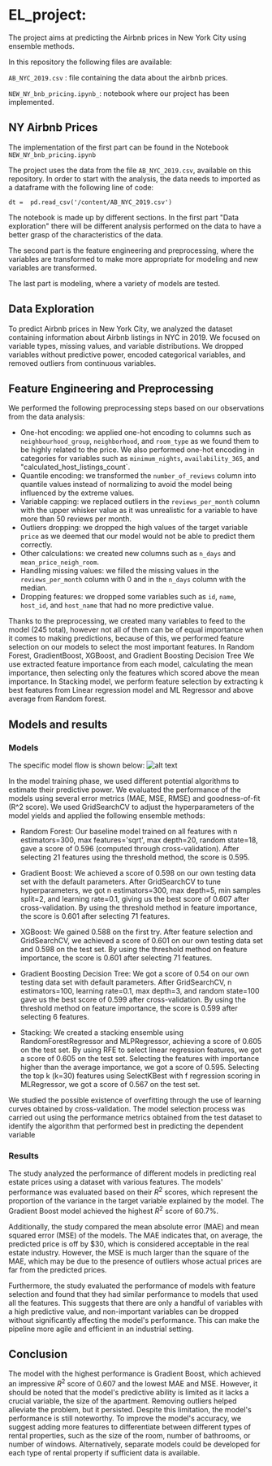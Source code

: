 # EL_project: 
The project aims at predicting the Airbnb prices in New York City using ensemble methods.


In this repository the following files are available:

`AB_NYC_2019.csv` : file containing the data about the airbnb prices.

`NEW_NY_bnb_pricing.ipynb_`: notebook where our project has been implemented.

## NY Airbnb Prices 
The implementation of the first part can be found in the Notebook `NEW_NY_bnb_pricing.ipynb`

The project uses the data from the file `AB_NYC_2019.csv`, available on this repository.
In order to start with the analysis, the data needs to imported as a dataframe with the following line of code: 
```
dt =  pd.read_csv('/content/AB_NYC_2019.csv')
```
The notebook is made up by different sections. In the first part "Data exploration" there will be different analysis performed on the data to have a better grasp of the characteristics of the data.

The second part is the feature engineering and preprocessing, where the variables are transformed to make more appropriate for modeling and new variables are transformed.

The last part is modeling, where a variety of models are tested.

## Data Exploration

To predict Airbnb prices in New York City, we analyzed the dataset containing information about Airbnb listings in NYC in 2019. We focused on variable types, missing values, and variable distributions. We dropped variables without predictive power, encoded categorical variables, and removed outliers from continuous variables.

## Feature Engineering and Preprocessing

We performed the following preprocessing steps based on our observations from the data analysis:

- One-hot encoding: we applied one-hot encoding to columns such as `neighbourhood_group`, `neighborhood`, and `room_type` as we found them to be highly related to the price. We also performed one-hot encoding in categories for variables such as `minimum_nights`, `availability_365`, and "calculated_host_listings_count`.
- Quantile encoding: we transformed the `number_of_reviews` column into quantile values instead of normalizing to avoid the model being influenced by the extreme values.
- Variable capping: we replaced outliers in the `reviews_per_month` column with the upper whisker value as it was unrealistic for a variable to have more than 50 reviews per month.
- Outliers dropping: we dropped the high values of the target variable `price` as we deemed that our model would not be able to predict them correctly.
- Other calculations: we created new columns such as `n_days` and `mean_price_neigh_room`.
- Handling missing values: we filled the missing values in the `reviews_per_month` column with 0 and in the `n_days` column with the median.
- Dropping features: we dropped some variables such as `id`, `name`, `host_id`, and `host_name` that had no more predictive value.


Thanks to the preprocessing, we created many variables to feed to the model (245 total), however not all of them can be of equal importance when it comes to making predictions, because of this, we performed feature selection on our models to select the most important features.
In Random Forest, GradientBoost, XGBoost, and Gradient Boosting Decision Tree We use extracted feature importance from each model, calculating the mean importance, then selecting only the features which scored above the mean importance. In Stacking model, we perform feature selection by extracting k best features from Linear regression model and ML Regressor and above average from Random forest.


## Models and results

### Models

The specific model flow is shown below:
![alt text](https://github.com/lucreziacerto/EL_project/blob/main/1111.png?raw=true)

In the model training phase, we used different potential algorithms to estimate their predictive power. We evaluated the performance of the models using several error metrics (MAE, MSE, RMSE) and goodness-of-fit (R^2 score). We used GridSearchCV to adjust the hyperparameters of the model yields and applied the following ensemble methods:

- Random Forest: Our baseline model trained on all features with n estimators=300, max features='sqrt', max depth=20, random state=18, gave a score of 0.596 (computed through cross-validation). After selecting 21 features using the threshold method, the score is 0.595.

- Gradient Boost: We achieved a score of 0.598 on our own testing data set with the default parameters. After GridSearchCV to tune hyperparameters, we got n estimators=300, max depth=5, min samples split=2, and learning rate=0.1, giving us the best score of 0.607 after cross-validation. By using the threshold method in feature importance, the score is 0.601 after selecting 71 features.

- XGBoost: We gained 0.588 on the first try. After feature selection and GridSearchCV, we achieved a score of 0.601 on our own testing data set and 0.598 on the test set. By using the threshold method on feature importance, the score is 0.601 after selecting 71 features.

- Gradient Boosting Decision Tree: We got a score of 0.54 on our own testing data set with default parameters. After GridSearchCV, n estimators=100, learning rate=0.1, max depth=3, and random state=100 gave us the best score of 0.599 after cross-validation. By using the threshold method on feature importance, the score is 0.599 after selecting 6 features.

- Stacking: We created a stacking ensemble using RandomForestRegressor and MLPRegressor, achieving a score of 0.605 on the test set. By using RFE to select linear regression features, we got a score of 0.605 on the test set. Selecting the features with importance higher than the average importance, we got a score of 0.595. Selecting the top k (k=30) features using SelectKBest with f regression scoring in MLRegressor, we got a score of 0.567 on the test set.

We studied the possible existence of overfitting through the use of learning curves obtained by cross-validation. The model selection process was carried out using the performance metrics obtained from the test dataset to identify the algorithm that performed best in predicting the dependent variable

### Results

The study analyzed the performance of different models in predicting real estate prices using a dataset with various features. The models' performance was evaluated based on their $R^2$ scores, which represent the proportion of the variance in the target variable explained by the model. The Gradient Boost model achieved the highest $R^2$ score of 60.7%.

Additionally, the study compared the mean absolute error (MAE) and mean squared error (MSE) of the models. The MAE indicates that, on average, the predicted price is off by $30, which is considered acceptable in the real estate industry. However, the MSE is much larger than the square of the MAE, which may be due to the presence of outliers whose actual prices are far from the predicted prices.

Furthermore, the study evaluated the performance of models with feature selection and found that they had similar performance to models that used all the features. This suggests that there are only a handful of variables with a high predictive value, and non-important variables can be dropped without significantly affecting the model's performance. This can make the pipeline more agile and efficient in an industrial setting.

## Conclusion 

The model with the highest performance is Gradient Boost, which achieved an impressive $R^2$ score of 0.607 and the lowest MAE and MSE. However, it should be noted that the model's predictive ability is limited as it lacks a crucial variable, the size of the apartment. Removing outliers helped alleviate the problem, but it persisted. Despite this limitation, the model's performance is still noteworthy. To improve the model's accuracy, we suggest adding more features to differentiate between different types of rental properties, such as the size of the room, number of bathrooms, or number of windows. Alternatively, separate models could be developed for each type of rental property if sufficient data is available.
